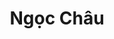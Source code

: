 ---
layout: album_gallery
resource: instagram
title: "Ngọc Châu"
description: "Instagram albums of Ngọc Châu</br>. Username: chaucoor"
active: gallery
images:
- image_path: /chaucoor/1/20240929_120958_461391318_1987636188324687_8160231604694919816_n.jpg
  gallery-folder: /gallery/chaucoor/1/
  gallery-name: 1
  gallery-date: March 2025
- image_path: /chaucoor/2/20241223_103942_471281630_1115461786742015_7440938092680989361_n.jpg
  gallery-folder: /gallery/chaucoor/2/
  gallery-name: 2
  gallery-date: March 2025
- image_path: /chaucoor/3/20240310_175646_431097327_18027441790939252_5320735471883313966_n.jpg
  gallery-folder: /gallery/chaucoor/3/
  gallery-name: 3
  gallery-date: March 2025
---